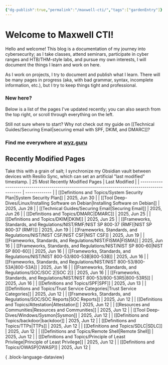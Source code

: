 ```yaml
---
{"dg-publish":true,"permalink":"/maxwell-cti/","tags":["gardenEntry"]}
---
```


# Welcome to Maxwell CTI!

Hello and welcome! This blog is a documentation of my journey into cybersecurity; as I take classes, attend seminars, participate in cyber ranges and HTB/THM-style labs, and pursue my own interests, I will document the things I learn and work on here. 

As I work on projects, I try to document and publish what I learn. There will be many pages in progress (aka, with bad grammar, syntax, incomplete information, etc.), but I try to keep things tight and professional.

### New here?
Below is a list of the pages I've updated recently; you can also search from the top right, or scroll through everything on the left.

Still not sure where to start? Why not check out my guide on [[Technical Guides/Securing Email\|securing email with SPF, DKIM, and DMARC]]?


### Find me everywhere at [wyz.guru](https://wyz.guru)



## Recently Modified Pages
Take this with a grain of salt; I synchronize my Obsidian vault between devices with Resilio Sync, which can set an artificial "last modified" timestamp.
| 25 Most Recently Modified Pages                                                                   | Last Modified |
| ------------------------------------------------------------------------------------------------- | ------------- |
| [[Definitions and Topics/System Security Plan\|System Security Plan]]                          | 2025, Jun 30  |
| [[Tool Deep-Dives/Linux/Installing Software on Debian\|Installing Software on Debian]]         | 2025, Jun 28  |
| [[Technical Guides/Securing Email\|Securing Email]]                                            | 2025, Jun 26  |
| [[Definitions and Topics/DMARC\|DMARC]]                                                        | 2025, Jun 25  |
| [[Definitions and Topics/DKIM\|DKIM]]                                                          | 2025, Jun 25  |
| [[Frameworks, Standards, and Regulations/NIST/RMF/NIST SP 800-37 (RMF)\|NIST SP 800-37 (RMF)]] | 2025, Jun 19  |
| [[Frameworks, Standards, and Regulations/NIST/NIST CSF/NIST CSF\|NIST CSF]]                    | 2025, Jun 19  |
| [[Frameworks, Standards, and Regulations/NIST/FISMA\|FISMA]]                                   | 2025, Jun 16  |
| [[Frameworks, Standards, and Regulations/NIST/NIST SP 800-60\|NIST SP 800-60]]                 | 2025, Jun 16  |
| [[Frameworks, Standards, and Regulations/NIST/NIST 800-53/800-53B\|800-53B]]                   | 2025, Jun 16  |
| [[Frameworks, Standards, and Regulations/NIST/NIST 800-53/800-53A\|800-53A]]                   | 2025, Jun 16  |
| [[Frameworks, Standards, and Regulations/SOC/SOC 2\|SOC 2]]                                    | 2025, Jun 16  |
| [[Frameworks, Standards, and Regulations/NIST/NIST 800-53/800-53R5\|800-53R5]]                 | 2025, Jun 16  |
| [[Definitions and Topics/SPF\|SPF]]                                                            | 2025, Jun 13  |
| [[Definitions and Topics/Trust Service Categories\|Trust Service Categories]]                  | 2025, Jun 12  |
| [[Frameworks, Standards, and Regulations/SOC/SOC Reports\|SOC Reports]]                        | 2025, Jun 12  |
| [[Definitions and Topics/Attestation\|Attestation]]                                            | 2025, Jun 12  |
| [[Resources and Communities\|Resources and Communities]]                                       | 2025, Jun 12  |
| [[Tool Deep-Dives/Windows/Sysmon\|Sysmon]]                                                     | 2025, Jun 12  |
| [[Definitions and Topics/backdoor\|backdoor]]                                                  | 2025, Jun 12  |
| [[Definitions and Topics/TTPs\|TTPs]]                                                          | 2025, Jun 12  |
| [[Definitions and Topics/SDLC\|SDLC]]                                                          | 2025, Jun 12  |
| [[Definitions and Topics/Remote Shell\|Remote Shell]]                                          | 2025, Jun 12  |
| [[Definitions and Topics/Principle of Least Privilege\|Principle of Least Privilege]]          | 2025, Jun 12  |
| [[Definitions and Topics/OWASP\|OWASP]]                                                        | 2025, Jun 12  |

{ .block-language-dataview}